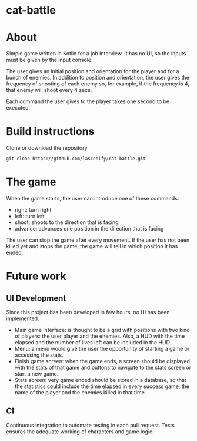 # cat-battle

# About
Simple game written in Kotlin for a job interview. It has no UI, so the inputs must be given by the input console.

The user gives an initial position and orientation for the player and for a bunch of enemies. 
In addition to position and orientation, the user gives the frequency of shooting of each enemy so, for example, if the frequency is 4, that enemy will shoot every 4 secs.

Each command the user gives to the player takes one second to be executed.

# Build instructions
Clone or download the repository
```
git clone https://github.com/lascenify/cat-battle.git
```


# The game
When the game starts, the user can introduce one of these commands:
- right: turn right
- left: turn left
- shoot: shoots to the direction that is facing
- advance: advances one position in the direction that is facing

The user can stop the game after every movement. 
If the user has not been killed yet and stops the game, the game will tell in which position it has ended.


# Future work

## UI Development
Since this project has been developed in few hours, no UI has been implemented. 

- Main game interface: is thought to be a grid with positions with two kind of players: the user player and the enemies. Also, a HUD with the time elapsed and the number of lives left can be included in the HUD.
- Menu: a menu would give the user the opportunity of starting a game or accessing the stats.
- Finish game screen: when the game ends, a screen should be displayed with the stats of that game and buttons to navigate to the stats screen or start a new game.
- Stats screen: very game ended should be stored in a database, so that the statistics could include the time elapsed in every success game, the name of the player and the enemies killed in that time.


## CI
Continuous integration to automate testing in each pull request. Tests ensures the adequate working of characters and game logic.
